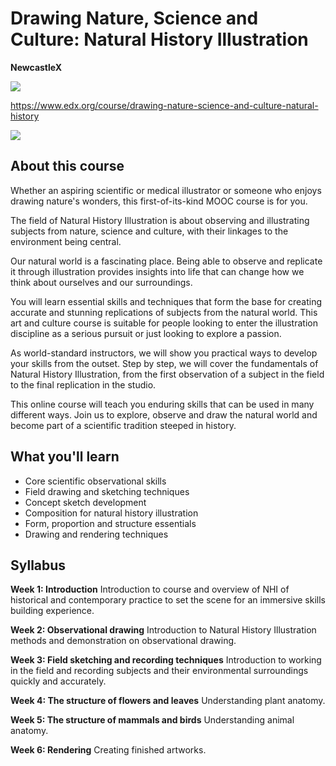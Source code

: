 # Drawing Nature, Science and Culture: Natural History Illustration

**NewcastleX**

![](https://prod-discovery.edx-cdn.org/organization/logos/59a87bb6-2071-48a5-949b-d2da8f2608cb-ec072a2e3fe2.png)

https://www.edx.org/course/drawing-nature-science-and-culture-natural-history

![](https://prod-discovery.edx-cdn.org/media/course/image/80c64585-3fd5-4e91-adbb-8803004c0ef9-20899eb290ff.jpg)

## About this course

Whether an aspiring scientific or medical illustrator or someone who enjoys drawing nature's wonders, this first-of-its-kind MOOC course is for you.

The field of Natural History Illustration is about observing and illustrating subjects from nature, science and culture, with their linkages to the environment being central.

Our natural world is a fascinating place. Being able to observe and replicate it through illustration provides insights into life that can change how we think about ourselves and our surroundings.

You will learn essential skills and techniques that form the base for creating accurate and stunning replications of subjects from the natural world. This art and culture course is suitable for people looking to enter the illustration discipline as a serious pursuit or just looking to explore a passion.

As world-standard instructors, we will show you practical ways to develop your skills from the outset. Step by step, we will cover the fundamentals of Natural History Illustration, from the first observation of a subject in the field to the final replication in the studio.

This online course will teach you enduring skills that can be used in many different ways. Join us to explore, observe and draw the natural world and become part of a scientific tradition steeped in history.

## What you'll learn

- Core scientific observational skills
- Field drawing and sketching techniques
- Concept sketch development
- Composition for natural history illustration
- Form, proportion and structure essentials
- Drawing and rendering techniques

## Syllabus

**Week 1: Introduction**
Introduction to course and overview of NHI of historical and contemporary practice to set the scene for an immersive skills building experience.

**Week 2: Observational drawing**
Introduction to Natural History Illustration methods and demonstration on observational drawing.

**Week 3: Field sketching and recording techniques**
Introduction to working in the field and recording subjects and their environmental surroundings quickly and accurately.

**Week 4: The structure of flowers and leaves**
Understanding plant anatomy.

**Week 5: The structure of mammals and birds**
Understanding animal anatomy.

**Week 6: Rendering**
Creating finished artworks.